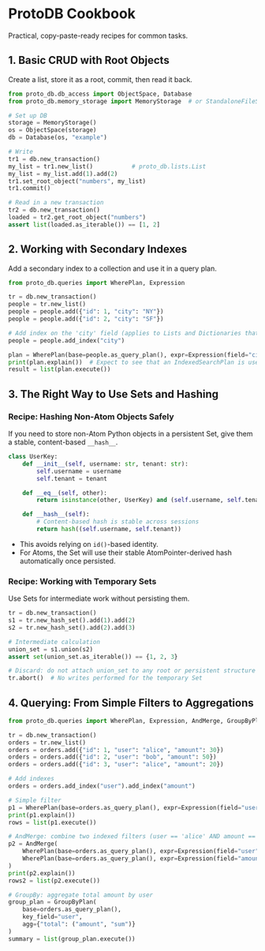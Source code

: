 # ProtoDB Cookbook

Practical, copy-paste-ready recipes for common tasks.

## 1. Basic CRUD with Root Objects

Create a list, store it as a root, commit, then read it back.

```python
from proto_db.db_access import ObjectSpace, Database
from proto_db.memory_storage import MemoryStorage  # or StandaloneFileStorage

# Set up DB
storage = MemoryStorage()
os = ObjectSpace(storage)
db = Database(os, "example")

# Write
tr1 = db.new_transaction()
my_list = tr1.new_list()           # proto_db.lists.List
my_list = my_list.add(1).add(2)
tr1.set_root_object("numbers", my_list)
tr1.commit()

# Read in a new transaction
tr2 = db.new_transaction()
loaded = tr2.get_root_object("numbers")
assert list(loaded.as_iterable()) == [1, 2]
```

## 2. Working with Secondary Indexes

Add a secondary index to a collection and use it in a query plan.

```python
from proto_db.queries import WherePlan, Expression

tr = db.new_transaction()
people = tr.new_list()
people = people.add({"id": 1, "city": "NY"})
people = people.add({"id": 2, "city": "SF"})

# Add index on the 'city' field (applies to Lists and Dictionaries that support indexing)
people = people.add_index("city")

plan = WherePlan(base=people.as_query_plan(), expr=Expression(field="city", op="==", value="NY"))
print(plan.explain())  # Expect to see that an IndexedSearchPlan is used
result = list(plan.execute())
```

## 3. The Right Way to Use Sets and Hashing

### Recipe: Hashing Non-Atom Objects Safely

If you need to store non-Atom Python objects in a persistent Set, give them a stable, content-based `__hash__`.

```python
class UserKey:
    def __init__(self, username: str, tenant: str):
        self.username = username
        self.tenant = tenant

    def __eq__(self, other):
        return isinstance(other, UserKey) and (self.username, self.tenant) == (other.username, other.tenant)

    def __hash__(self):
        # Content-based hash is stable across sessions
        return hash((self.username, self.tenant))
```

- This avoids relying on `id()`-based identity.
- For Atoms, the Set will use their stable AtomPointer-derived hash automatically once persisted.

### Recipe: Working with Temporary Sets

Use Sets for intermediate work without persisting them.

```python
tr = db.new_transaction()
s1 = tr.new_hash_set().add(1).add(2)
s2 = tr.new_hash_set().add(2).add(3)

# Intermediate calculation
union_set = s1.union(s2)
assert set(union_set.as_iterable()) == {1, 2, 3}

# Discard: do not attach union_set to any root or persistent structure
tr.abort()  # No writes performed for the temporary Set
```

## 4. Querying: From Simple Filters to Aggregations

```python
from proto_db.queries import WherePlan, Expression, AndMerge, GroupByPlan

tr = db.new_transaction()
orders = tr.new_list()
orders = orders.add({"id": 1, "user": "alice", "amount": 30})
orders = orders.add({"id": 2, "user": "bob", "amount": 50})
orders = orders.add({"id": 3, "user": "alice", "amount": 20})

# Add indexes
orders = orders.add_index("user").add_index("amount")

# Simple filter
p1 = WherePlan(base=orders.as_query_plan(), expr=Expression(field="user", op="==", value="alice"))
print(p1.explain())
rows = list(p1.execute())

# AndMerge: combine two indexed filters (user == 'alice' AND amount == 20)
p2 = AndMerge(
    WherePlan(base=orders.as_query_plan(), expr=Expression(field="user", op="==", value="alice")),
    WherePlan(base=orders.as_query_plan(), expr=Expression(field="amount", op="==", value=20)),
)
print(p2.explain())
rows2 = list(p2.execute())

# GroupBy: aggregate total amount by user
group_plan = GroupByPlan(
    base=orders.as_query_plan(),
    key_field="user",
    agg={"total": ("amount", "sum")}
)
summary = list(group_plan.execute())
```
